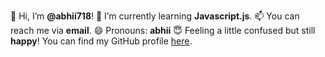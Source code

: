 👋 Hi, I’m **@abhii718**!
🌱 I’m currently learning **Javascript.js**.
📫 You can reach me via **email**.
😄 Pronouns: **abhii**
😇 Feeling a little confused but still **happy**!
You can find my GitHub profile [here](https://github.com/abhii718).

<!---
abhii718/abhii718 is a ✨ special ✨ repository because its `README.md` (this file) appears on your GitHub profile.
You can click the Preview link to take a look at your changes.
--->
